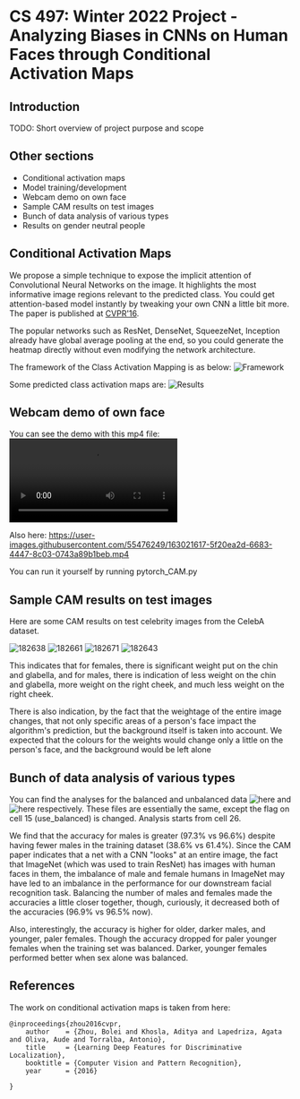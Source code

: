 # CS 497: Winter 2022 Project - Analyzing Biases in CNNs on Human Faces through Conditional Activation Maps

## Introduction
TODO: Short overview of project purpose and scope


## Other sections
* Conditional activation maps
* Model training/development
* Webcam demo on own face
* Sample CAM results on test images
* Bunch of data analysis of various types
* Results on gender neutral people


## Conditional Activation Maps
We propose a simple technique to expose the implicit attention of Convolutional Neural Networks on the image. It highlights the most informative image regions relevant to the predicted class. You could get attention-based model instantly by tweaking your own CNN a little bit more. The paper is published at [CVPR'16](http://arxiv.org/pdf/1512.04150.pdf).

The popular networks such as ResNet, DenseNet, SqueezeNet, Inception already have global average pooling at the end, so you could generate the heatmap directly without even modifying the network architecture.

The framework of the Class Activation Mapping is as below:
![Framework](http://cnnlocalization.csail.mit.edu/framework.jpg)

Some predicted class activation maps are:
![Results](http://cnnlocalization.csail.mit.edu/example.jpg)


## Webcam demo of own face

You can see the demo with this mp4 file: ![demo](https://github.com/AnudeepDasAD/CAM/blob/main/CAM%202022-04-12%2013-18-53.mp4)

Also here: https://user-images.githubusercontent.com/55476249/163021617-5f20ea2d-6683-4447-8c03-0743a89b1beb.mp4

You can run it yourself by running pytorch_CAM.py


## Sample CAM results on test images

Here are some CAM results on test celebrity images from the CelebA dataset.

![182638](https://user-images.githubusercontent.com/55476249/163027226-80131b10-6e70-47eb-9376-1b74617db6af.jpg)
![182661](https://user-images.githubusercontent.com/55476249/163027353-a8d1155a-488d-4077-9703-1a5229720ce9.jpg)
![182671](https://user-images.githubusercontent.com/55476249/163027392-fe62b09d-2e72-4e14-a278-1e8f4dc165a6.jpg)
![182643](https://user-images.githubusercontent.com/55476249/163027726-3aca1712-3bc6-4ba8-82fd-dd02145b8919.jpg)

This indicates that for females, there is significant weight put on the chin and glabella, and for males, there is indication of less weight on the chin and glabella, more weight on the right cheek, and much less weight on the right cheek.

There is also indication, by the fact that the weightage of the entire image changes, that not only specific areas of a person's face impact the algorithm's prediction, but the background itself is taken into account. We expected that the colours for the weights would change only a little on the person's face, and the background would be left alone


## Bunch of data analysis of various types 

You can find the analyses for the balanced and unbalanced data ![here](https://github.com/AnudeepDasAD/CAM/blob/main/celeba_dataset_analysis_balance.ipynb) and 
![here](https://github.com/AnudeepDasAD/CAM/blob/main/celeba_dataset_analysis_unbalance.ipynb) respectively. These files are essentially the same, except 
the flag on cell 15 (use_balanced) is changed. Analysis starts from cell 26.

We find that the accuracy for males is greater (97.3% vs 96.6%) despite having fewer males in the training dataset (38.6% vs 61.4%). Since the CAM paper indicates that a net with a CNN "looks" at an entire image, the fact that ImageNet (which was used to train ResNet) has images with human faces in them, the imbalance of male and female humans in ImageNet may have led to an imbalance in the performance for our downstream facial recognition task. Balancing the number of males and females made the accuracies a little closer together, though, curiously, it decreased both of the accuracies (96.9% vs 96.5% now). 

Also, interestingly, the accuracy is higher for older, darker males, and younger, paler females. Though the accuracy dropped for paler younger females when the 
training set was balanced. Darker, younger females performed better when sex alone was balanced.


## References
The work on conditional activation maps is taken from here:
```
@inproceedings{zhou2016cvpr,
    author    = {Zhou, Bolei and Khosla, Aditya and Lapedriza, Agata and Oliva, Aude and Torralba, Antonio},
    title     = {Learning Deep Features for Discriminative Localization},
    booktitle = {Computer Vision and Pattern Recognition},
    year      = {2016}

}
```
